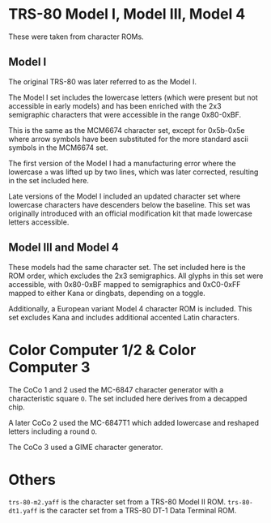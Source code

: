 TRS-80 Model I, Model III, Model 4
==================================

These were taken from character ROMs. 

Model I
-------

The original TRS-80 was later referred to as the Model I.

The Model I set includes the lowercase letters (which were present but not accessible in early models) 
and has been enriched with the 2x3 semigraphic characters that were accessible in the range 0x80-0xBF.

This is the same as the MCM6674 character set, except for 0x5b-0x5e where arrow symbols have been substituted for the more standard ascii symbols in the MCM6674 set. 

The first version of the Model I had a manufacturing error where the lowercase `a` was lifted up by two lines, which was later corrected, resulting in the set included here.

Late versions of the Model I included an updated character set where lowercase characters have descenders below the baseline. 
This set was originally introduced with an official modification kit that made lowercase letters accessible.


Model III and Model 4
---------------------

These models had the same character set. The set included here is the ROM order,
which excludes the 2x3 semigraphics. All glyphs in this set were accessible, 
with 0x80-0xBF mapped to semigraphics and 0xC0-0xFF mapped to either Kana or dingbats, depending on a toggle. 

Additionally, a European variant Model 4 character ROM is included. 
This set excludes Kana and includes additional accented Latin characters. 


Color Computer 1/2 & Color Computer 3
=====================================

The CoCo 1 and 2 used the MC-6847 character generator with a characteristic square `O`. 
The set included here derives from a decapped chip.

A later CoCo 2 used the MC-6847T1 which added lowercase and reshaped letters including a round `O`.

The CoCo 3 used a GIME character generator.


Others
======

`trs-80-m2.yaff` is the character set from a TRS-80 Model II ROM.
`trs-80-dt1.yaff` is the caracter set from a TRS-80 DT-1 Data Terminal ROM.
